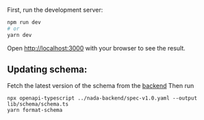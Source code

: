 
First, run the development server:

```bash
npm run dev
# or
yarn dev
```

Open [http://localhost:3000](http://localhost:3000) with your browser to see the result.

## Updating schema:
Fetch the latest version of the schema from the [backend](https://github.com/navikt/nada-backend/blob/main/spec-v1.0.yaml)
Then run
```
npx openapi-typescript ../nada-backend/spec-v1.0.yaml --output lib/schema/schema.ts
yarn format-schema
```
